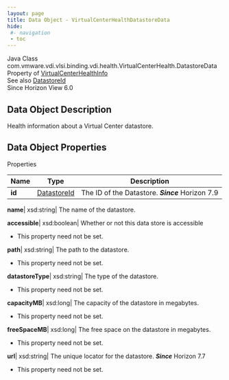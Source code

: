 ```yaml
---
layout: page
title: Data Object - VirtualCenterHealthDatastoreData
hide:
 #- navigation
 - toc
---
```






Java Class
    com.vmware.vdi.vlsi.binding.vdi.health.VirtualCenterHealth.DatastoreData  
Property of
     [VirtualCenterHealthInfo](vdi.health.VirtualCenterHealth.VirtualCenterHealthInfo.md#field_detail)  
See also
     [DatastoreId](vdi.entity.DatastoreId.md)  
Since 
    Horizon View 6.0

## Data Object Description 

Health information about a Virtual Center datastore. 

## Data Object Properties

Properties

Name |  Type |  Description   
---|---|---  
**id**| [DatastoreId](vdi.entity.DatastoreId.md)|  The ID of the Datastore.  **_Since_** Horizon 7.9  
  
**name**|  xsd:string|  The name of the datastore.   
  
**accessible**|  xsd:boolean|  Whether or not this data store is accessible   


* This property need not be set.

  
**path**|  xsd:string|  The path to the datastore.   


* This property need not be set.

  
**datastoreType**|  xsd:string|  The type of the datastore.   


* This property need not be set.

  
**capacityMB**|  xsd:long|  The capacity of the datastore in megabytes.   


* This property need not be set.

  
**freeSpaceMB**|  xsd:long|  The free space on the datastore in megabytes.   


* This property need not be set.

  
**url**|  xsd:string|  The unique locator for the datastore.  **_Since_** Horizon 7.7  


* This property need not be set.

  
  
  
 
  
  

